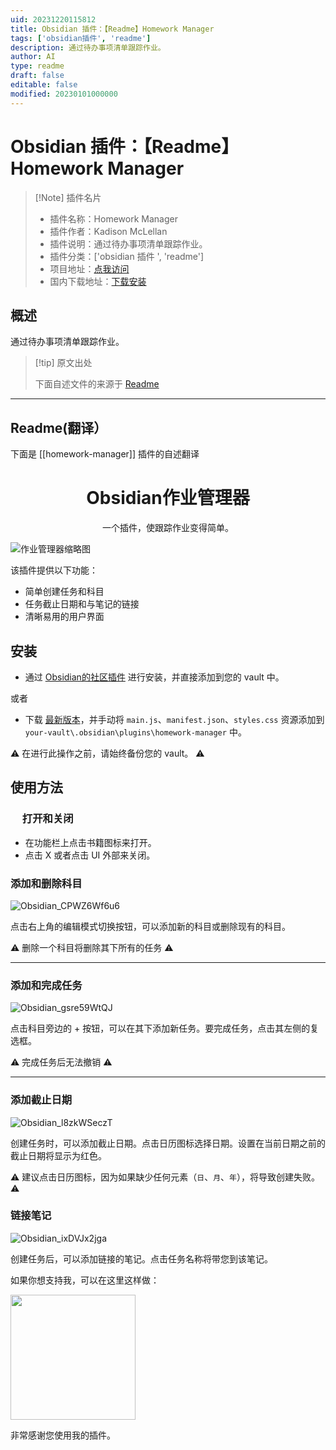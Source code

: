 ```yaml
---
uid: 20231220115812
title: Obsidian 插件：【Readme】Homework Manager
tags: ['obsidian插件', 'readme']
description: 通过待办事项清单跟踪作业。
author: AI
type: readme
draft: false
editable: false
modified: 20230101000000
---
```


# Obsidian 插件：【Readme】Homework Manager

> [!Note] 插件名片
> - 插件名称：Homework Manager
> - 插件作者：Kadison McLellan
> - 插件说明：通过待办事项清单跟踪作业。
> - 插件分类：['obsidian 插件 ', 'readme']
> - 项目地址：[点我访问](https://github.com/KadisonM/obsidian-homework-plugin)
> - 国内下载地址：[下载安装](https://pkmer.cn/products/plugin/pluginMarket/?homework-manager)

## 概述

通过待办事项清单跟踪作业。

> [!tip] 原文出处
>
>下面自述文件的来源于 [Readme](https://ghproxy.net/https://raw.githubusercontent.com/kadisonm/obsidian-homework-plugin/master/README.md)

---

## Readme(翻译）

下面是 [[homework-manager]] 插件的自述翻译

<h1 align="center">Obsidian作业管理器</h1>
<p align="center">一个插件，使跟踪作业变得简单。</p>

![作业管理器缩略图](https://cdn.pkmer.cn/covers/homework-manager_1_0.png!pkmer)

该插件提供以下功能：

- 简单创建任务和科目
- 任务截止日期和与笔记的链接
- 清晰易用的用户界面

## 安装

- 通过 [Obsidian的社区插件](https://obsidian.md/plugins) 进行安装，并直接添加到您的 vault 中。

或者

- 下载 [最新版本](https://github.com/kadisonm/obsidian-homework-plugin/releases)，并手动将 `main.js`、`manifest.json`、`styles.css` 资源添加到 `your-vault\.obsidian\plugins\homework-manager` 中。

⚠ 在进行此操作之前，请始终备份您的 vault。 ⚠

## 使用方法

<h3><img src="https://github.com/kadisonm/obsidian-homework-plugin/assets/134670047/e648f705-b3d0-4da3-a9e9-835e2707ac57" width="15"/> 打开和关闭</h3>

- 在功能栏上点击书籍图标来打开。
- 点击 X 或者点击 UI 外部来关闭。

### 添加和删除科目

![Obsidian_CPWZ6Wf6u6](https://cdn.pkmer.cn/covers/homework-manager_1_1.gif)

点击右上角的编辑模式切换按钮，可以添加新的科目或删除现有的科目。

⚠ 删除一个科目将删除其下所有的任务 ⚠

---

### 添加和完成任务

![Obsidian_gsre59WtQJ](https://cdn.pkmer.cn/covers/homework-manager_1_2.gif)

点击科目旁边的 + 按钮，可以在其下添加新任务。要完成任务，点击其左侧的复选框。

⚠ 完成任务后无法撤销 ⚠

---

### 添加截止日期

![Obsidian_l8zkWSeczT](https://cdn.pkmer.cn/covers/homework-manager_1_3.gif)

创建任务时，可以添加截止日期。点击日历图标选择日期。设置在当前日期之前的截止日期将显示为红色。

⚠ 建议点击日历图标，因为如果缺少任何元素（`日`、`月`、`年`），将导致创建失败。⚠

### 链接笔记

![Obsidian_ixDVJx2jga](https://cdn.pkmer.cn/covers/homework-manager_1_4.gif)

创建任务后，可以添加链接的笔记。点击任务名称将带您到该笔记。

如果你想支持我，可以在这里这样做：

[<img src="img/pizza.png" width="200">](https://www.buymeacoffee.com/kadisonm)

非常感谢您使用我的插件。
